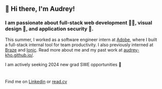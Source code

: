 ## 👋 Hi there, I'm Audrey!

### I am passionate about full-stack web development 👩‍💻, visual design 🎨, and application security 🔐.

This summer, I worked as a software engineer intern at [Adobe](https://www.adobe.com/), where I built a full-stack internal tool for team productivity. I also previously interned at [Braze](https://www.braze.com/) and [Ionic](https://ionic.io/). Read more about me and my past work at [audrey-kho.github.io/](https://audrey-kho.github.io/).

I am actively seeking 2024 new grad SWE opportunities 🌟
#
Find me on [Linkedin](https://www.linkedin.com/in/audrey-kho/) or [read.cv](https://read.cv/audreykho)
